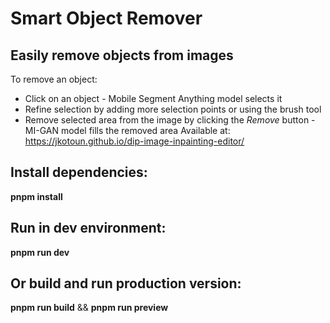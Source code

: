 # Smart Object Remover
## Easily remove objects from images
To remove an object:
- Click on an object - Mobile Segment Anything model selects it
- Refine selection by adding more selection points or using the brush tool
- Remove selected area from the image by clicking the *Remove* button - MI-GAN model fills the removed area
Available at: https://jkotoun.github.io/dip-image-inpainting-editor/
## Install dependencies:
**pnpm install**
## Run in dev environment:
**pnpm run dev**
## Or build and run production version:
**pnpm run build** && **pnpm run preview**
